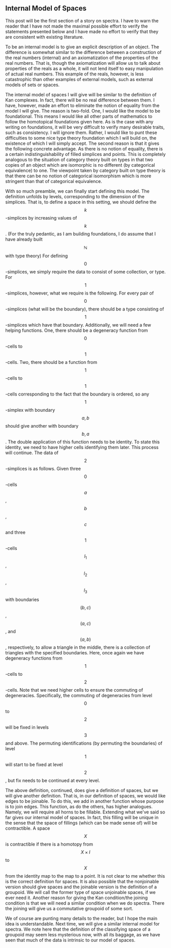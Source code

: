 ## Internal Model of Spaces

This post will be the first section of a story on spectra. I have to warn the reader that I have not made the maximal possible effort to verify the statements presented below and I have made no effort to verify that they are consistent with existing literature.

To be an internal model is to give an explicit description of an object. The difference is somewhat similar to the difference between a construction of the real numbers (internal) and an axiomatization of the properties of the real numbers. That is, though the axiomatization will allow us to talk about properties of the reals as a whole, it will not lend itself to easy manipulation of actual real numbers. This example of the reals, however, is less catastrophic than other examples of external models, such as external models of sets or spaces.

The internal model of spaces I will give will be similar to the definition of Kan complexes. In fact, there will be no real difference between them. I have, however, made an effort to eliminate the notion of equality from the model I will give. The reason is two-fold. One, I would like the model to be foundational. This means I would like all other parts of mathematics to follow the homotopical foundations given here. As is the case with any writing on foundations, it will be very difficult to verify many desirable traits, such as consistency. I will ignore them. Rather, I would like to punt these difficulties to some nice type theory foundation which I will build on, the existence of which I will simply accept. The second reason is that it gives the following concrete advantage. As there is no notion of equality, there is a certain indistinguishability of filled simplices and points. This is completely analogous to the situation of category theory built on types in that two copies of an object which are isomorphic is no different (by categorical equivalence) to one. The viewpoint taken by category built on type theory is that there can be no notion of categorical isomorphism which is more stringent than that of categorical equivalence.

With so much preamble, we can finally start defining this model. The definition unfolds by levels, corresponding to the dimension of the simplices. That is, to define a space in this setting, we should define the $$k$$-simplices by increasing values of $$k$$. (For the truly pedantic, as I am building foundations, I do assume that I have already built $$\mathbb{N}$$ with type theory) For defining $$0$$-simplices, we simply require the data to consist of some collection, or type. For $$1$$-simplices, however, what we require is the following. For every pair of $$0$$-simplices (what will be the boundary), there should be a type consisting of $$1$$-simplices which have that boundary. Additionally, we will need a few helping functions. One, there should be a degeneracy function from $$0$$-cells to $$1$$-cells. Two, there should be a function from $$1$$-cells to $$1$$-cells corresponding to the fact that the boundary is ordered, so any $$1$$-simplex with boundary $$a,b$$ should give another with boundary $$b,a$$. The double application of this function needs to be identity. To state this identity, we need to have higher cells identifying them later. This process will continue. The data of $$2$$-simplices is as follows. Given three $$0$$-cells $$a$$, $$b$$, $$c$$ and three $$1$$-cells $$l_1$$, $$l_2$$, $$l_3$$ with boundaries $$(b,c)$$, $$(a,c)$$, and $$(a,b)$$, respectively, to allow a triangle in the middle, there is a collection of triangles with the specified boundaries. Here, once again we have degeneracy functions from $$1$$-cells to $$2$$-cells. Note that we need higher cells to ensure the commuting of degeneracies. Specifically, the commuting of degeneracies from level $$0$$ to $$2$$ will be fixed in levels $$3$$ and above. The permuting identifications (by permuting the boundaries) of level $$1$$ will start to be fixed at level $$2$$, but fix needs to be continued at every level.

The above definition, continued, does give a definition of spaces, but we will give another definition. That is, in our definition of spaces, we would like edges to be joinable. To do this, we add in another function whose purpose is to join edges. This function, as do the others, has higher analogues. Namely, we will require all horns to be fillable. Extending what we've said so far gives our internal model of spaces. In fact, this filling will be unique in the sense that the space of fillings (which can be made sense of) will be contractible. A space $$X$$ is contractible if there is a homotopy from $$X \times I$$ to $$X$$ from the identity map to the map to a point. It is not clear to me whether this is the correct definition for spaces. It is also possible that the nonjoinable version should give spaces and the joinable version is the definition of a groupoid. We will call the former type of space unjoinable spaces, if we ever need it. Another reason for giving the Kan condition/the joining condition is that we will need a similar condition when we do spectra. There the joining will give us a commutative groupoid of some sort.

We of course are punting many details to the reader, but I hope the main idea is understandable. Next time, we will give a similar internal model for spectra. We note here that the definition of the classifying space of a groupoid may seem less mysterious now, with all its baggage, as we have seen that much of the data is intrinsic to our model of spaces.
